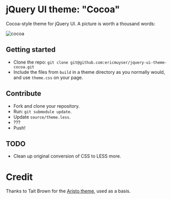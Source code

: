 # jQuery UI theme: "Cocoa"

Cocoa-style theme for jQuery UI. A picture is worth a thousand words:

![cocoa](http://dl.dropbox.com/u/18343209/baker.jpg)

## Getting started

* Clone the repo: `git clone git@github.com:ericmuyser/jquery-ui-theme-cocoa.git`
* Include the files from `build` in a theme directory as you normally would, and use `theme.css` on your page.

## Contribute

* Fork and clone your repository.
* Run: `git submodule update`.
* Update `source/theme.less`.
* ???
* Push!

## TODO

* Clean up original conversion of CSS to LESS more.

# Credit

Thanks to Tait Brown for the [Aristo theme](https://github.com/taitems/Aristo-jQuery-UI-Theme), used as a basis.